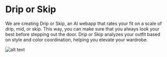 # Drip or Skip

We are creating Drip or Skip, an AI webapp that rates your fit on a scale of drip, mid, or skip. This way, you can make sure that you always look your best before stepping out the door. Drip or Skip analyzes your outfit based on style and color coordination, helping you elevate your wardrobe. 

![alt text]([http://url/to/img.png](https://github.com/Cyberninja101/DripOrSkip/blob/main/web_app/static/images/logo.png))
